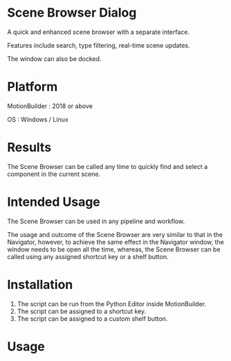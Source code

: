 # Scene Browser Dialog
A quick and enhanced scene browser with a separate interface. 

Features include search, type filtering, real-time scene updates.

The window can also be docked.

# Platform
MotionBuilder : 2018 or above

OS : Windows / Linux

# Results
The Scene Browser can be called any time to quickly find and select a component in the current scene.

# Intended Usage
The Scene Browser can be used in any pipeline and workflow. 

The usage and outcome of the Scene Browser are very similar to that in the Navigator, however, to achieve the same effect in the Navigator window, the window needs to be open all the time, whereas, the Scene Browser can be called using any assigned shortcut key or a shelf button.

# Installation
1. The script can be run from the Python Editor inside MotionBuilder.
2. The script can be assigned to a shortcut key.
3. The script can be assigned to a custom shelf button.

# Usage




